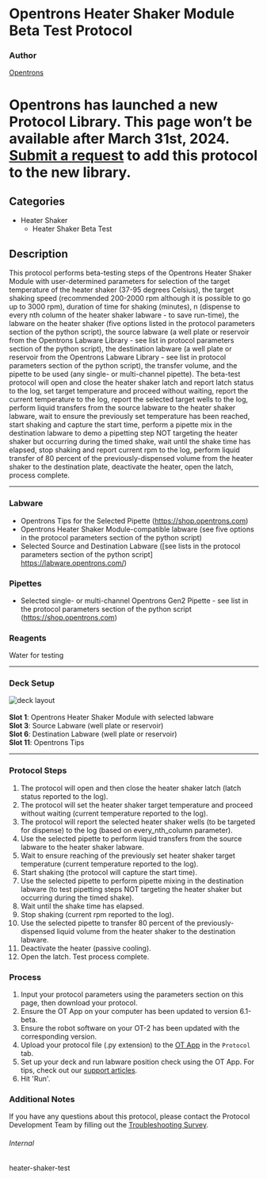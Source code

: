 # Opentrons Heater Shaker Module Beta Test Protocol

### Author
[Opentrons](https://opentrons.com/)



# Opentrons has launched a new Protocol Library. This page won’t be available after March 31st, 2024. [Submit a request](https://docs.google.com/forms/d/e/1FAIpQLSdYYp9QCKow4nn0KlCVsMS3HX0eJ0N9O7-erajKvcpT0lWbSg/viewform) to add this protocol to the new library.

## Categories
* Heater Shaker
	* Heater Shaker Beta Test

## Description
This protocol performs beta-testing steps of the Opentrons Heater Shaker Module with user-determined parameters for selection of the target temperature of the heater shaker (37-95 degrees Celsius), the target shaking speed (recommended 200-2000 rpm although it is possible to go up to 3000 rpm), duration of time for shaking (minutes), n (dispense to every nth column of the heater shaker labware - to save run-time), the labware on the heater shaker (five options listed in the protocol parameters section of the python script), the source labware (a well plate or reservoir from the Opentrons Labware Library - see list in protocol parameters section of the python script), the destination labware (a well plate or reservoir from the Opentrons Labware Library - see list in protocol parameters section of the python script), the transfer volume, and the pipette to be used (any single- or multi-channel pipette). The beta-test protocol will open and close the heater shaker latch and report latch status to the log, set target temperature and proceed without waiting, report the current temperature to the log, report the selected target wells to the log, perform liquid transfers from the source labware to the heater shaker labware, wait to ensure the previously set temperature has been reached, start shaking and capture the start time, perform a pipette mix in the destination labware to demo a pipetting step NOT targeting the heater shaker but occurring during the timed shake, wait until the shake time has elapsed, stop shaking and report current rpm to the log, perform liquid transfer of 80 percent of the previously-dispensed volume from the heater shaker to the destination plate, deactivate the heater, open the latch, process complete.



---



### Labware
* Opentrons Tips for the Selected Pipette (https://shop.opentrons.com)
* Opentrons Heater Shaker Module-compatible labware (see five options in the protocol parameters section of the python script)
* Selected Source and Destination Labware ([see lists in the protocol parameters section of the python script] https://labware.opentrons.com/)


### Pipettes
* Selected single- or multi-channel Opentrons Gen2 Pipette - see list in the protocol parameters section of the python script (https://shop.opentrons.com)

### Reagents
Water for testing

---

### Deck Setup
![deck layout](https://opentrons-protocol-library-website.s3.amazonaws.com/custom-README-images/heater-shaker-test/Screen+Shot+2022-06-21+at+12.15.17+PM.png)
</br>
</br>
**Slot 1**: Opentrons Heater Shaker Module with selected labware </br>
**Slot 3**: Source Labware (well plate or reservoir) </br>
**Slot 6**: Destination Labware (well plate or reservoir) </br>
**Slot 11**: Opentrons Tips


---

### Protocol Steps
1. The protocol will open and then close the heater shaker latch (latch status reported to the log).
2. The protocol will set the heater shaker target temperature and proceed without waiting (current temperature reported to the log).
3. The protocol will report the selected heater shaker wells (to be targeted for dispense) to the log (based on every_nth_column parameter).
4. Use the selected pipette to perform liquid transfers from the source labware to the heater shaker labware.
5. Wait to ensure reaching of the previously set heater shaker target temperature (current temperature reported to the log).
6. Start shaking (the protocol will capture the start time).
7. Use the selected pipette to perform pipette mixing in the destination labware (to test pipetting steps NOT targeting the heater shaker but occurring during the timed shake).
8. Wait until the shake time has elapsed.
9. Stop shaking (current rpm reported to the log).
10. Use the selected pipette to transfer 80 percent of the previously-dispensed liquid volume from the heater shaker to the destination labware.
11. Deactivate the heater (passive cooling).
12. Open the latch. Test process complete.


### Process
1. Input your protocol parameters using the parameters section on this page, then download your protocol.
2. Ensure the OT App on your computer has been updated to version 6.1-beta.
3. Ensure the robot software on your OT-2 has been updated with the corresponding version.
4. Upload your protocol file (.py extension) to the [OT App](https://opentrons.com/ot-app) in the `Protocol` tab.
5. Set up your deck and run labware position check using the OT App. For tips, check out our [support articles](https://support.opentrons.com/en/collections/1559720-guide-for-getting-started-with-the-ot-2).
6. Hit 'Run'.

### Additional Notes
If you have any questions about this protocol, please contact the Protocol Development Team by filling out the [Troubleshooting Survey](https://protocol-troubleshooting.paperform.co/).

###### Internal
heater-shaker-test

